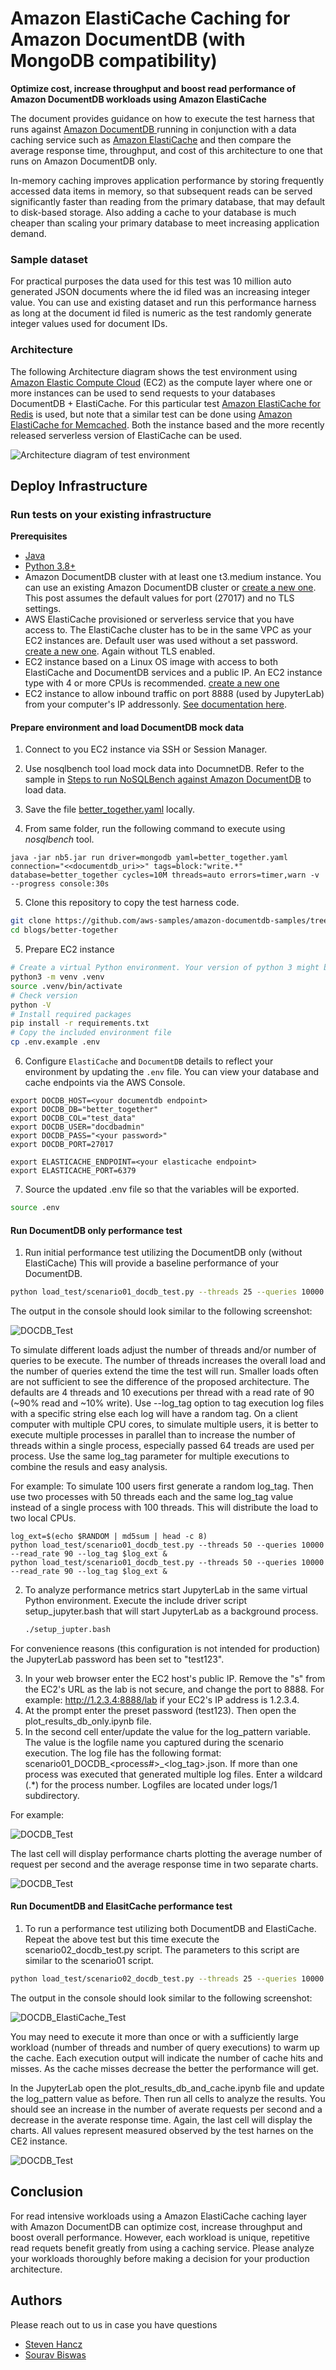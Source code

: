 # Amazon ElastiCache Caching for Amazon DocumentDB (with MongoDB compatibility)
__Optimize cost, increase throughput and boost read performance of Amazon DocumentDB workloads using Amazon ElastiCache__

The document provides guidance on how to execute the test harness that runs against  [Amazon DocumentDB ](https://aws.amazon.com/documentdb/) running in conjunction with a data caching service such as [Amazon ElastiCache](https://aws.amazon.com/elasticache/) and then compare the average response time, throughput, and cost of this architecture to one that runs on Amazon DocumentDB only.

In-memory caching improves application performance by storing frequently accessed data items in memory, so that subsequent reads can be served significantly faster than reading from the primary database, that may default to disk-based storage. Also adding a cache to your database is much cheaper than scaling your primary database to meet increasing application demand.

### Sample dataset

For practical purposes the data used for this test was 10 million auto generated JSON documents where the id filed was an increasing integer value. You can use and existing dataset and run this performance harness as long at the document id filed is numeric as the test randomly generate integer values used for document IDs.

### Architecture

The following Architecture diagram shows the test environment using [Amazon Elastic Compute Cloud](https://aws.amazon.com/pm/ec2/) (EC2) as the compute layer where one or more instances can be used to send requests to your databases DocumentDB + ElastiCache. For this particular test [Amazon ElastiCache for Redis](https://aws.amazon.com/elasticache/redis/) is used, but note that a similar test can be done using [Amazon ElastiCache for Memcached](https://aws.amazon.com/elasticache/memcached/). Both the instance based and the more recently released serverless version of ElastiCache can be used.

![Architecture diagram of test environment](docs/DOCDB_cache.png)

## Deploy Infrastructure

### Run tests on your existing infrastructure

__Prerequisites__

- [Java](https://www.java.com/en/)
- [Python 3.8+](https://www.python.org/)
- Amazon DocumentDB cluster with at least one t3.medium instance. You can use an existing Amazon DocumentDB cluster or [create a new one](https://docs.aws.amazon.com/documentdb/latest/developerguide/db-cluster-create.html). This post assumes the default values for port (27017) and no TLS settings.
- AWS ElastiCache provisioned or serverless service that you have access to. The ElastiCache cluster has to be in the same VPC as your EC2 instances are. Default user was used without a set password. [create a new one](https://docs.aws.amazon.com/AmazonElastiCache/latest/red-ug/Clusters.Create.html). Again without TLS enabled. 
- EC2 instance based on a Linux OS image with access to both ElastiCache and DocumentDB services and a public IP. An EC2 instance type with 4 or more CPUs is recommended. [create a new one](https://docs.aws.amazon.com/efs/latest/ug/gs-step-one-create-ec2-resources.html)
- EC2 instance to allow inbound traffic on port 8888 (used by JupyterLab) from your computer's IP addressonly. [See documentation here](https://docs.aws.amazon.com/vpc/latest/userguide/security-group-rules.html). 

#### Prepare environment and load DocumentDB mock data 
1. Connect to you EC2 instance via SSH or Session Manager.
2. Use nosqlbench tool load mock data into DocumnetDB.
Refer to the sample in [Steps to run NoSQLBench against Amazon DocumentDB](https://github.com/aws-samples/amazon-documentdb-samples/tree/master/samples/nosqlbench) to load data.

3. Save the file [better_together.yaml](load_data/better_together.yaml) locally.
4. From same folder, run the following command to execute using *nosqlbench* tool.

```
java -jar nb5.jar run driver=mongodb yaml=better_together.yaml connection="<<documentdb_uri>>" tags=block:"write.*" database=better_together cycles=10M threads=auto errors=timer,warn -v --progress console:30s 
```

5. Clone this repository to copy the test harness code.
```bash
git clone https://github.com/aws-samples/amazon-documentdb-samples/tree/master
cd blogs/better-together
```

5. Prepare EC2 instance

```bash
# Create a virtual Python environment. Your version of python 3 might be different make sure you are using version 3.8 or higher.
python3 -m venv .venv
source .venv/bin/activate
# Check version
python -V
# Install required packages
pip install -r requirements.txt
# Copy the included environment file
cp .env.example .env
```

6. Configure `ElastiCache` and `DocumentDB` details to reflect your environment by updating the `.env` file. You can view your database and cache endpoints via the AWS Console.

```
export DOCDB_HOST=<your documentdb endpoint>
export DOCDB_DB="better_together"
export DOCDB_COL="test_data"
export DOCDB_USER="docdbadmin"
export DOCDB_PASS="<your password>"
export DOCDB_PORT=27017

export ELASTICACHE_ENDPOINT=<your elasticache endpoint>
export ELASTICACHE_PORT=6379
```

7. Source the updated .env file so that the variables will be exported.

```bash
source .env
```

#### Run DocumentDB only performance test

1. Run initial performance test utilizing the DocumentDB only (without ElastiCache) This will provide a baseline performance of your DocumentDB.

```bash
python load_test/scenario01_docdb_test.py --threads 25 --queries 10000 --read_rate 90
```

The output in the console should look similar to the following screenshot:

![DOCDB_Test](docs/DOCDB_Test.png)

To simulate different loads adjust the number of threads and/or number of queries to be execute. The number of threads increases the overall load and the number of queries extend the time the test will run. Smaller loads often are not sufficient to see the difference of the proposed architecture.
The defaults are 4 threads and 10 executions per thread with a read rate of 90 (~90% read and ~10% write). Use --log_tag option to tag execution log files with a specific string else each log will have a random tag. 
On a client computer with multiple CPU cores, to simulate multiple users, it is better to execute multiple processes in parallel than to increase the number of threads within a single process, especially passed 64 treads are used per process. Use the same log_tag parameter for multiple executions to combine the resuls and easy analysis.

For example:
To simulate 100 users first generate a random log_tag. Then use two processes with 50 threads each and the same log_tag value instead of a single process with 100 threads. This will distribute the load to two local CPUs.

```
log_ext=$(echo $RANDOM | md5sum | head -c 8)
python load_test/scenario01_docdb_test.py --threads 50 --queries 10000 --read_rate 90 --log_tag $log_ext &
python load_test/scenario01_docdb_test.py --threads 50 --queries 10000 --read_rate 90 --log_tag $log_ext &
```

2. To analyze performance metrics start JupyterLab in the same virtual Python environment. Execute the include driver script setup_jupyter.bash that will start JupyterLab as a background process.

    ```bash
    ./setup_jupter.bash
    ```

For convenience reasons (this configuration is not intended for production) the JupyterLab password has been set to "test123".

3. In your web browser enter the EC2 host's public IP. Remove the "s" from the EC2's URL as the lab is not secure, and change the port to 8888. For example: http://1.2.3.4:8888/lab if your EC2's IP address is 1.2.3.4.
4. At the prompt enter the preset password (test123). Then open the plot_results_db_only.ipynb file.
5. In the second cell enter/update the value for the log_pattern variable. The value is the logfile name you captured during the scenario execution. The log file has the following format: scenario01_DOCDB_<process#>_<log_tag>.json. If more than one process was executed that generated multiple log files. Enter a wildcard (.*) for the process number. Logfiles are located under logs/1 subdirectory. 

For example:

![DOCDB_Test](docs/Update_log.png)

The last cell will display performance charts plotting the average number of request per second and the average response time in two separate charts.

![DOCDB_Test](docs/DOCDB_only_performance.png)

#### Run DocumentDB and ElasitCache performance test

1. To run a performance test utilizing both DocumentDB and ElastiCache. Repeat the above test but this time execute the scenario02_docdb_test.py script. The parameters to this script are similar to the scenario01 script.

```bash
python load_test/scenario02_docdb_test.py --threads 25 --queries 10000 --read_rate 90
```

The output in the console should look similar to the following screenshot:

![DOCDB_ElastiCache_Test](docs/DOCDB_ElastiCache_Test.png)

You may need to execute it more than once or with a sufficiently large workload (number of threads and number of query executions) to warm up the cache. Each execution output will indicate the number of cache hits and misses. As the cache misses decrease the better the performance will get.

In the JupyterLab open the plot_results_db_and_cache.ipynb file and update the log_pattern value as before. Then run all cells to analyze the results. You should see an increase in the number of averate requests per second and a decrease in the averate response time. Again, the last cell will display the charts. All values represent measured observed by the test harnes on the CE2 instance.

![DOCDB_Test](docs/DOCDB_with_EC_performance.png)

## Conclusion

For read intensive workloads using a Amazon ElastiCache caching layer with Amazon DocumentDB can optimize cost, increase throughput and boost overall performance. However, each workload is unique, repetitive read requets benefit greatly from using a caching service. Please analyze your workloads thoroughly before making a decision for your production architecture.

## Authors

Please reach out to us in case you have questions

- [Steven Hancz](https://www.linkedin.com/in/steven-hancz/)
- [Sourav Biswas](https://www.linkedin.com/in/biswassourav/)
